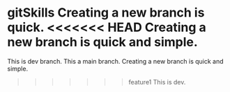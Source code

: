 gitSkills
Creating a new branch is quick.
<<<<<<< HEAD
Creating a new branch is quick and simple.
=======
This is dev branch.
This a main branch.
Creating a new branch is quick and simple.
>>>>>>> feature1
This is dev.
